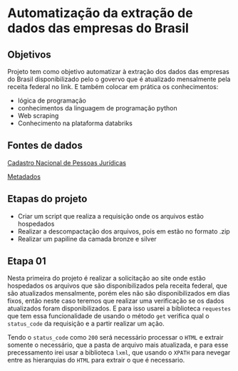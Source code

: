 # Automatização da extração de dados das empresas do Brasil

## Objetivos
Projeto tem como objetivo automatizar à extração dos dados das empresas do Brasil disponibilizado pelo o govervo  que é atualizado mensalmente pela receita federal no link. E também colocar em prática os conhecimentos: 
* lógica de programação
* conhecimentos da linguagem de programação python
* Web scraping
* Conhecimento na plataforma databriks

## Fontes de dados
[Cadastro Nacional de Pessoas Jurídicas](https://arquivos.receitafederal.gov.br/dados/cnpj/dados_abertos_cnpj/?C=N;O=D)

[Metadados](https://www.gov.br/receitafederal/dados/cnpj-metadados.pdf)

## Etapas do projeto
* Criar um script que realiza a requisição onde os arquivos estão hospedados
* Realizar a descompactação dos arquivos, pois em estão no formato .zip
* Realizar um papiline da camada bronze e silver

## Etapa 01

Nesta primeira do projeto é realizar a solicitação ao site onde estão hospedados os arquivos que são disponibilizados pela receita federal, que são atualizados mensalmente, porém eles não são disponibilizados em dias fixos, então neste caso teremos que realizar uma verificação se os dados atualizados foram disponibilizados. E para isso usarei a biblioteca ``requestes`` que tem essa funcionalidade de usando o método ``get`` verifica qual o ``status_code`` da requisição e a partir realizar um ação.

Tendo o ``status_code`` como ``200`` será necessário processar o ``HTML`` e extrair somente o necessário, que a pasta de arquivo mais atualizada, e para esse precessamento irei usar a biblioteca ``lxml``, que usando o ``XPATH`` para nevegar entre as hierarquias do ``HTML`` para extrair o que é necessario.
